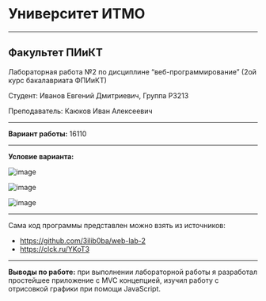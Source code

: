 # Университет ИТМО

---

## Факультет ПИиКТ
 
 
 
Лабораторная работа №2 по дисциплине
“веб-программирование”
(2ой курс бакалавриата ФПИиКТ)

Студент:
Иванов Евгений Дмитриевич,
Группа P3213

Преподаватель:
Каюков Иван Алексеевич

---

**Вариант работы:** 16110

---

**Условие варианта:**

![image](https://user-images.githubusercontent.com/51972750/151852374-386ee5e2-c60d-4861-9150-906cf85cd08a.png)

![image](https://user-images.githubusercontent.com/51972750/151852443-98164fc9-fa3e-4781-828d-bfbf9a44e53f.png)

![image](https://user-images.githubusercontent.com/51972750/151852478-e0f0a532-db1f-4836-bab7-20be70bc5fe1.png)

---

Сама код программы представлен можно взять из источников: 

+ https://github.com/3ilib0ba/web-lab-2
+ https://clck.ru/YKoT3

---

**Выводы по работе:** при выполнении лабораторной работы я разработал простейшее приложение с MVC концепцией, изучил работу с отрисовкой графики при помощи JavaScript.
